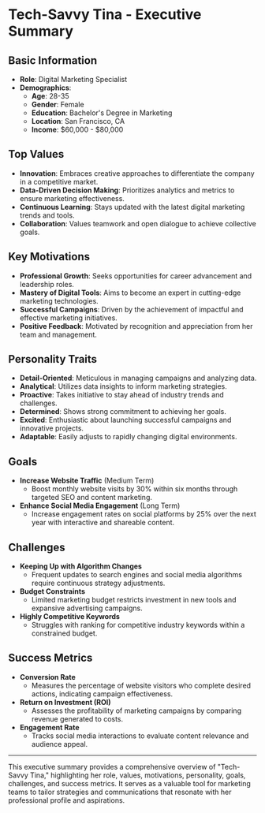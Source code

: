 # Tech-Savvy Tina - Executive Summary

## Basic Information
- **Role**: Digital Marketing Specialist
- **Demographics**:
  - **Age**: 28-35
  - **Gender**: Female
  - **Education**: Bachelor's Degree in Marketing
  - **Location**: San Francisco, CA
  - **Income**: $60,000 - $80,000

## Top Values
- **Innovation**: Embraces creative approaches to differentiate the company in a competitive market.
- **Data-Driven Decision Making**: Prioritizes analytics and metrics to ensure marketing effectiveness.
- **Continuous Learning**: Stays updated with the latest digital marketing trends and tools.
- **Collaboration**: Values teamwork and open dialogue to achieve collective goals.

## Key Motivations
- **Professional Growth**: Seeks opportunities for career advancement and leadership roles.
- **Mastery of Digital Tools**: Aims to become an expert in cutting-edge marketing technologies.
- **Successful Campaigns**: Driven by the achievement of impactful and effective marketing initiatives.
- **Positive Feedback**: Motivated by recognition and appreciation from her team and management.

## Personality Traits
- **Detail-Oriented**: Meticulous in managing campaigns and analyzing data.
- **Analytical**: Utilizes data insights to inform marketing strategies.
- **Proactive**: Takes initiative to stay ahead of industry trends and challenges.
- **Determined**: Shows strong commitment to achieving her goals.
- **Excited**: Enthusiastic about launching successful campaigns and innovative projects.
- **Adaptable**: Easily adjusts to rapidly changing digital environments.

## Goals
- **Increase Website Traffic** (Medium Term)
  - Boost monthly website visits by 30% within six months through targeted SEO and content marketing.
- **Enhance Social Media Engagement** (Long Term)
  - Increase engagement rates on social platforms by 25% over the next year with interactive and shareable content.

## Challenges
- **Keeping Up with Algorithm Changes**
  - Frequent updates to search engines and social media algorithms require continuous strategy adjustments.
- **Budget Constraints**
  - Limited marketing budget restricts investment in new tools and expansive advertising campaigns.
- **Highly Competitive Keywords**
  - Struggles with ranking for competitive industry keywords within a constrained budget.

## Success Metrics
- **Conversion Rate**
  - Measures the percentage of website visitors who complete desired actions, indicating campaign effectiveness.
- **Return on Investment (ROI)**
  - Assesses the profitability of marketing campaigns by comparing revenue generated to costs.
- **Engagement Rate**
  - Tracks social media interactions to evaluate content relevance and audience appeal.

---

This executive summary provides a comprehensive overview of "Tech-Savvy Tina," highlighting her role, values, motivations, personality, goals, challenges, and success metrics. It serves as a valuable tool for marketing teams to tailor strategies and communications that resonate with her professional profile and aspirations.